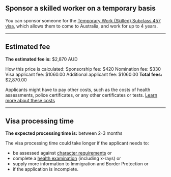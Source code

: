 ## Sponsor a skilled worker on a temporary basis

You can sponsor someone for the [Temporary Work (Skilled) Subclass 457 visa](http://www.border.gov.au/Trav/Visa-1/457-), which allows them to come to Australia, and work for up to 4 years.


------------------------------

## Estimated fee

**The estimated fee is:** $2,870 AUD

How this price is calculated:
Sponsorship fee: $420
Nomination fee: $330
Visa applicant fee: $1060.00
Additional applicant fee: $1060.00
**Total fees:** $2,870.00

Applicants might have to pay other costs, such as the costs of health assessments, police certificates, or any other certificates or tests. [Learn more about these costs]()

-------------------------------

## Visa processing time

**The expected processing time is:** between 2-3 months

The visa processing time could take longer if the applicant needs to:
- be assessed against [character requirements]() or
- complete a [health examination]() (including x-rays) or
- supply more information to Immigration and Border Protection or
- if the application is incomplete.

